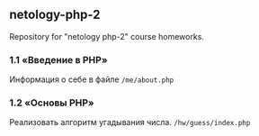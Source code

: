 ## netology-php-2
Repository for "netology php-2" course homeworks.

### 1.1 «Введение в PHP»
Информация о себе в файле `/me/about.php`

### 1.2 «Основы PHP»
Реализовать алгоритм угадывания числа. `/hw/guess/index.php`